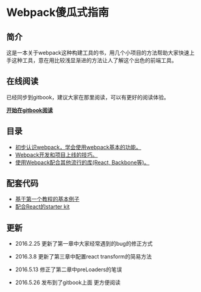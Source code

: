 # Webpack傻瓜式指南

## 简介

这是一本关于webpack这种构建工具的书，用几个小项目的方法帮助大家快速上手这种工具，意在用比较浅显渐进的方法让人了解这个出色的前端工具。

## 在线阅读

已经同步到gitbook，建议大家在那里阅读，可以有更好的阅读体验。

**[开始在gitbook阅读](https://vikingmute.gitbooks.io/webpack-for-fools/content/)**

## 目录

* [初步认识webpack，学会使用webpack基本的功能。](entries/chapter-1.md)
* [Webpack开发和项目上线的技巧。](entries/chapter-2.md)
* [使用Webpack配合其他流行的库(React, Backbone等)。](entries/chapter-3.md)

## 配套代码

* [基于第一个教程的基本例子](https://github.com/vikingmute/webpack-basic-starter)
* [配合React的starter kit](https://github.com/vikingmute/webpack-react-kit)

## 更新

* 2016.2.25 更新了第一章中大家经常遇到的bug的修正方式

* 2016.3.8 更新了第三章中配置react transform的简易方法

* 2016.5.13 修正了第二章中preLoaders的笔误

* 2016.5.26 发布到了gitbook上面 更方便阅读
